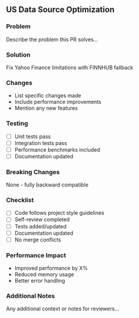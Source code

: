 ## US Data Source Optimization

### Problem
Describe the problem this PR solves...

### Solution
Fix Yahoo Finance limitations with FINNHUB fallback

### Changes
- List specific changes made
- Include performance improvements
- Mention any new features

### Testing
- [ ] Unit tests pass
- [ ] Integration tests pass
- [ ] Performance benchmarks included
- [ ] Documentation updated

### Breaking Changes
None - fully backward compatible

### Checklist
- [ ] Code follows project style guidelines
- [ ] Self-review completed
- [ ] Tests added/updated
- [ ] Documentation updated
- [ ] No merge conflicts

### Performance Impact
- Improved performance by X%
- Reduced memory usage
- Better error handling

### Additional Notes
Any additional context or notes for reviewers...

